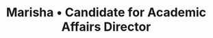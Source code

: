 ---
title: 'Marisha • Candidate for Academic Affairs Director'
id: marisha
name: 'Marisha Barth Ubrani'
position: Academic Affairs Director
video_length: '1:40'
youtube: EB_HjlaOs5Q
biography: >
   My name is Marisha Barth Ubrani and for 19 years I was born and raised in Subang Jaya. Within those 19 years, I’ve learnt that I love food (especially Malaysian cuisine), books and people. Part of which is because I grew up in such a diverse community; from my family to my friends and even to my society. From my Dadi’s (grandmother in Sindhi/Hindi) famous Sindhi biryani to my Ah Ma (grandmother in Teochew)’s Black Duck, I couldn’t be more blessed with food and grandmas from the best of both worlds. 
    
    While I enjoy reading in different genres from Tuesday’s with Morrie to the Harry Potter series to Jane Austen’s Pride and Prejudice, when it comes to books, it has thought me more than what was written in the pages. In high school, leading the Library was something that could only be experienced and I have been fortunate to not only learn how to take care of these ‘knowledge holders’ we students find so valuable but to take care of people as well.

    At the end of the day, it’s always the people that inspires me the most. From my late father’s curiosity for knowledge, to my mother’s integrity, to my friends’ uniqueness, and maybe to you too if I get to meet you one day; the people in my life have made me who I am today. Without them, I would not be at the top 2% in AUSMAT last year, I would have not been so active in extra-curriculum activities and I would have missed the chance to be your next Academic Affairs Director. 


experiences:
    - title: Volunteer
      subtitle: Malaysia Mental health Association
      year: 2017
    - title: Psychology Student Mentor
      subtitle: AUSMAT Student Mentor
      year: 2016
    - title: Head
      subtitle: SMK USJ 13 School Library
      year: 2015
    - title: Head
      subtitle: Scouts
      year: 2015
    - title: Secretary
      subtitle: Young Entrepreneur
      year: 2014
    - title: Secretary
      subtitle: SMK USJ 13 School Library
      year: 2014
   
    
  
      
manifestos:
    - title: Format a Standard Operation Procedure (SOP) to Tackle Academic Related Issues
      content: Short-Term Goal – Produce Request Form, making it easier for students to get in touch with the department easily and for the department to manage the problem efficiently and effectively. Long-Term Goal – Build a SOP Manual, having step-by-step instructions the department can take when dealing with different problems. However, the department needs to build more experience and more feedback from the students and management first before deciding what would be the general problems be and what would be the best way to handle it. 

    - title: Provide a Consultation Room for Students to Voice Out Their Academic Related         Issues
      content: Their academic affairs can be discussed in a more personal, private and confidential manner. Can provide some security and relief to the student when there is a designated space for these issues. 
    - title: Provide a 3 Step Verification Action Plan
      content: a. Firstly, the department receives the request from a student with information about the issue. Next, the department must evaluate the information given by undergoing necessary inspections/investigations with the relevant party(s). Lastly, the department must provide and discuss the information collected back to and with the student(s) and it must be within a predetermined timeframe. Only then any solution or action can take place.
     
others:
    - 0
    - 1
    - 4
    - 5
---